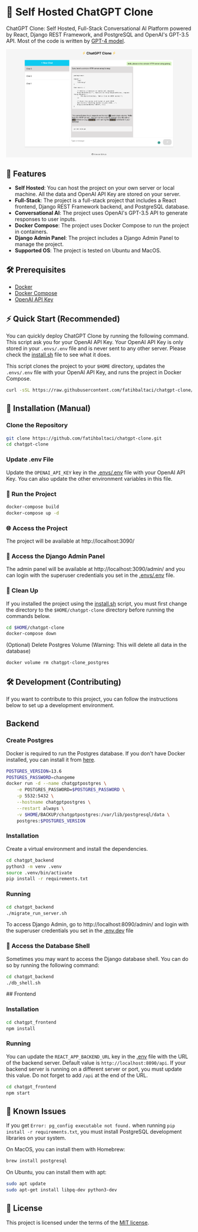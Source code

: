 # 🤖 Self Hosted ChatGPT Clone

ChatGPT Clone: Self Hosted, Full-Stack Conversational AI Platform powered by React, Django REST Framework, and PostgreSQL and OpenAI's GPT-3.5 API. Most of the code is written by [GPT-4 model](https://openai.com/product/gpt-4). 

<p align="center">
<img src="assets/chatgpt_clone_overview.png" alt="ChatGPT Clone - It uses GPT-3.5 to generate responses to messages." />
</p>

## 🚀 Features

- **Self Hosted**: You can host the project on your own server or local machine. All the data and OpenAI API Key are stored on your server.
- **Full-Stack**: The project is a full-stack project that includes a React frontend, Django REST Framework backend, and PostgreSQL database.
- **Conversational AI**: The project uses OpenAI's GPT-3.5 API to generate responses to user inputs.
- **Docker Compose**: The project uses Docker Compose to run the project in containers.
- **Django Admin Panel**: The project includes a Django Admin Panel to manage the project.
- **Supported OS**: The project is tested on Ubuntu and MacOS.


## 🛠 Prerequisites

- [Docker](https://docs.docker.com/get-docker/)
- [Docker Compose](https://docs.docker.com/compose/install/)
- [OpenAI API Key](https://platform.openai.com/account/api-keys)

## ⚡️ Quick Start (Recommended)

You can quickly deploy ChatGPT Clone by running the following command. This script ask you for your OpenAI API Key. Your OpenAI API Key is only stored in your `.envs/.env` file and is never sent to any other server. Please check the [install.sh](./install.sh) file to see what it does.

This script clones the project to your `$HOME` directory, updates the `.envs/.env` file with your OpenAI API Key, and runs the project in Docker Compose.

```bash
curl -sSL https://raw.githubusercontent.com/fatihbaltaci/chatgpt-clone/main/install.sh | bash
```

## 🔧 Installation (Manual)

### Clone the Repository

```bash
git clone https://github.com/fatihbaltaci/chatgpt-clone.git
cd chatgpt-clone
```

### Update .env File

Update the `OPENAI_API_KEY` key in the [.envs/.env](.envs/.env) file with your OpenAI API Key. You can also update the other environment variables in this file.

### 🚀 Run the Project

```bash
docker-compose build
docker-compose up -d
```

### 🌐 Access the Project

The project will be available at http://localhost:3090/

### 🧐 Access the Django Admin Panel

The admin panel will be available at http://localhost:3090/admin/ and you can login with the superuser credentials you set in the [.envs/.env](.envs/.env) file.

### 🧹 Clean Up

If you installed the project using the [install.sh](./install.sh) script, you must first change the directory to the `$HOME/chatgpt-clone` directory before running the commands below.

```bash
cd $HOME/chatgpt-clone
docker-compose down
```

(Optional) Delete Postgres Volume (Warning: This will delete all data in the database)

```bash
docker volume rm chatgpt-clone_postgres
```

## 🛠 Development (Contributing)

If you want to contribute to this project, you can follow the instructions below to set up a development environment.
## Backend

### Create Postgres

Docker is required to run the Postgres database. If you don't have Docker installed, you can install it from [here](https://docs.docker.com/get-docker/).

```bash
POSTGRES_VERSION=13.6
POSTGRES_PASSWORD=changeme
docker run -d --name chatgptpostgres \
    -e POSTGRES_PASSWORD=$POSTGRES_PASSWORD \
    -p 5532:5432 \
    --hostname chatgptpostgres \
    --restart always \
    -v $HOME/BACKUP/chatgptpostgres:/var/lib/postgresql/data \
    postgres:$POSTGRES_VERSION
```


### Installation

Create a virtual environment and install the dependencies.

```bash
cd chatgpt_backend
python3 -m venv .venv
source .venv/bin/activate
pip install -r requirements.txt
```

### Running

```bash
cd chatgpt_backend
./migrate_run_server.sh
```

To access Django Admin, go to http://localhost:8090/admin/ and login with the superuser credentials you set in the [.env.dev](.envs/.env.dev) file

### 🐘 Access the Database Shell

Sometimes you may want to access the Django database shell. You can do so by running the following command:

```bash
cd chatgpt_backend
./db_shell.sh
```

## Frontend

### Installation

```bash
cd chatgpt_frontend
npm install
```

### Running

You can update the `REACT_APP_BACKEND_URL` key in the [.env](chatgpt_frontend/.env) file with the URL of the backend server. Default value is `http://localhost:8090/api`. If your backend server is running on a different server or port, you must update this value. Do not forget to add `/api` at the end of the URL.

```bash
cd chatgpt_frontend
npm start
```


## 🐛 Known Issues

If you get `Error: pg_config executable not found.` when running `pip install -r requirements.txt`, you must install  PostgreSQL development libraries on your system. 

On MacOS, you can install them with Homebrew:

```bash
brew install postgresql
```

On Ubuntu, you can install them with apt:

```bash
sudo apt update
sudo apt-get install libpq-dev python3-dev
```

## 📄 License

This project is licensed under the terms of the [MIT license](./LICENSE).
